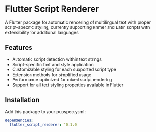 # Flutter Script Renderer

A Flutter package for automatic rendering of multilingual text with proper script-specific styling, currently supporting Khmer and Latin scripts with extensibility for additional languages.

## Features

- Automatic script detection within text strings
- Script-specific font and style application
- Customizable styling for each supported script type
- Extension methods for simplified usage
- Performance optimized for mixed script rendering
- Support for all text styling properties available in Flutter

## Installation

Add this package to your pubspec.yaml:

```yaml
dependencies:
  flutter_script_renderer: ^0.1.0